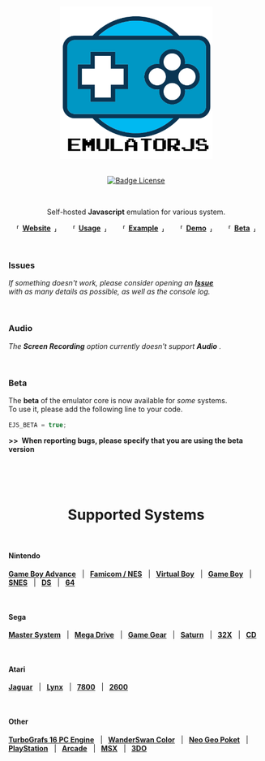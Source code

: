 
<div align = center>
    
<img src = docs/Logo.png width = 300>
    
<br>
<br>
    
[![Badge License]][License]
    
<br>
    
Self-hosted **Javascript** emulation for various system.


**⸢ [Website] ⸥**  
**⸢ [Usage] ⸥**  
**⸢ [Example] ⸥**  
**⸢ [Demo] ⸥**  
**⸢ [Beta] ⸥**
    
</div>

<br>

### Issues

*If something doesn't work, please consider opening an* ***[Issue]*** <br>
*with as many details as possible, as well as the console log.*

<br>

### Audio

*The* ***Screen Recording*** *option currently doesn't support* ***Audio*** *.*

<br>

### Beta

The **beta** of the emulator core is now available for *some* systems. <br>
To use it, please add the following line to your code.

```js
EJS_BETA = true;
```

**>> When reporting bugs, please specify that you are using the beta version**

<br>
<br>
<br>

<h1 align = center>Supported Systems</h1>

<br>

#### Nintendo

**[Game Boy Advance][Nintendo Game Boy Advance]**   | 
**[Famicom / NES][NES / Famicom]**   | 
**[Virtual Boy][Virtual Boy]**   | 
**[Game Boy][Nintendo Game Boy]**   | 
**[SNES]**   | 
**[DS][Nintendo DS]**   | 
**[64][Nintendo 64]**

<br>

#### Sega
**[Master System][Sega Master System]**   | 
**[Mega Drive][Sega Mega Drive]**   | 
**[Game Gear][Sega Game Gear]**   | 
**[Saturn][Sega Saturn]**   | 
**[32X][Sega 32X]**   | 
**[CD][Sega CD]**

<br>

#### Atari

**[Jaguar][Atari Jaguar]**   | 
**[Lynx][Atari Lynx]**   | 
**[7800][Atari 7800]**   | 
**[2600][Atari 2600]**

<br>

#### Other

**[TurboGrafs 16 PC Engine][TurboGrafs-16 / PC Engine]**   | 
**[WanderSwan Color][WanderSwan / Color]**   | 
**[Neo Geo Poket][Neo Geo Poket]**   | 
**[PlayStation]**   | 
**[Arcade]**   | 
**[MSX]**   | 
**[3DO]**

<br>

<!----------------------------------------------------------------------------->

[Badge License]: https://img.shields.io/badge/License-GPLv3-blue.svg

[License]: LICENSE
[Issue]: https://github.com/ethanaobrien/emulatorjs/issues


[Example]: https://coldcast.org/games/1/Super-Mario-Bros
[Website]: https://emulatorjs.ga/
[Usage]: docs/Usage.md
[Demo]: https://emulatorjs.ga/demo/
[Beta]: https://emulatorjs.ga/beta/

[NES / Famicom]: docs/Systems/NES-Famicom.md
[SNES]: docs/Systems/SNES.md
[Nintendo 64]: docs/Systems/Nintendo%2064.md
[Nintendo Game Boy]: docs/Systems/Nintendo%20Game%20Boy.md
[Nintendo Game Boy Advance]: docs/Systems/Nintendo%20Game%20Boy%20Advance.md
[Nintendo DS]: docs/Systems/Nintendo%20DS.md
[PlayStation]: docs/Systems/PlayStation.md
[Virtual Boy]: docs/Systems/Virtual%20Boy.md
[Sega Mega Drive]: docs/Systems/Sega%20Mega%20Drive.md
[Sega Master System]: docs/Systems/Sega%20Master%20System.md
[Sega CD]: docs/Systems/Sega%20CD.md
[Atari Lynx]: docs/Systems/Atari%20Lynx.md
[MSX]: docs/Systems/MSX.md
[3DO]: docs/Systems/3DO.md
[Sega 32X]: docs/Systems/Sega%2032X.md
[Atari Jaguar]: docs/Systems/Atari%20Jaguar.md
[Neo Geo Poket]: docs/Systems/Neo%20Geo%20Poket.md
[Sega Game Gear]: docs/Systems/Sega%20Game%20Gear.md
[Sega Saturn]: docs/Systems/Sega%20Saturn.md
[Atari 7800]: docs/Systems/Atari%207800.md
[WanderSwan / Color]: docs/Systems/WanderSwan-Color.md
[TurboGrafs-16 / PC Engine]: docs/Systems/TurboGrafs%2016-PC%20Engine.md
[Arcade]: docs/Systems/Arcade.md
[Atari 2600]: docs/Systems/Atari%202600.md
